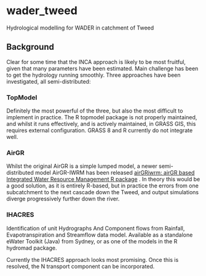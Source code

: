 # wader_tweed
Hydrological modelling for WADER in catchment of Tweed

## Background
Clear for some time that the INCA approach is likely to be most fruitful, given that many parameters have been estimated. Main challenge has been to get the hydrology running smoothly. Three approaches have been investigated, all semi-distributed:

### TopModel
Definitely the most powerful of the three, but also the most difficult to implement in practice. The R topmodel package is not properly maintained, and whilst it runs effectively, and is actively maintained, in GRASS GIS, this requires external configuration. GRASS 8 and R currently do not integrate well.

### AirGR
Whilst the original AirGR is a simple lumped model, a newer semi-distributed model AirGR-IWRM has been released [airGRiwrm: airGR based Integrated Water Resource Management R package](https://airgriwrm.g-eau.fr/) . In theory this would be a good solution, as it is entirely R-based, but in practice the errors from one subcatchment to the next cascade down the Tweed, and output simulations diverge progressively further down the river.

### IHACRES
Identification of unit Hydrographs And Component flows from Rainfall, Evapotranspiration and Streamflow data model. Available as a standalone eWater Toolkit (Java) from Sydney, or as one of the models in the R hydromad package. 

Currently the IHACRES approach looks most promising. Once this is resolved, the N transport component can be incorporated.
